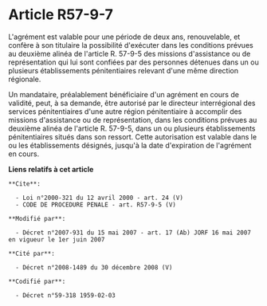 # Article R57-9-7

L'agrément est valable pour une période de deux ans, renouvelable, et confère à son titulaire la possibilité d'exécuter dans
les conditions prévues au deuxième alinéa de l'article R. 57-9-5 des missions d'assistance ou de représentation qui lui sont
confiées par des personnes détenues dans un ou plusieurs établissements pénitentiaires relevant d'une même direction
régionale.

Un mandataire, préalablement bénéficiaire d'un agrément en cours de validité, peut, à sa demande, être autorisé par le
directeur interrégional des services pénitentiaires d'une autre région pénitentiaire à accomplir des missions d'assistance ou
de représentation, dans les conditions prévues au deuxième alinéa de l'article R. 57-9-5, dans un ou plusieurs établissements
pénitentiaires situés dans son ressort. Cette autorisation est valable dans le ou les établissements désignés, jusqu'à la
date d'expiration de l'agrément en cours.

**Liens relatifs à cet article**

	**Cite**:

	  - Loi n°2000-321 du 12 avril 2000 - art. 24 (V)
	  - CODE DE PROCEDURE PENALE - art. R57-9-5 (V)

	**Modifié par**:

	  - Décret n°2007-931 du 15 mai 2007 - art. 17 (Ab) JORF 16 mai 2007 en vigueur le 1er juin 2007

	**Cité par**:

	  - Décret n°2008-1489 du 30 décembre 2008 (V)

	**Codifié par**:

	  - Décret n°59-318 1959-02-03
